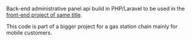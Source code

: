 Back-end administrative panel api build in PHP/Laravel to be used in the [front-end project of same title](https://github.com/fssAlbertoLuis/reactive-posto-paggo).

This code is part of a bigger project for a gas station chain mainly for mobile customers.